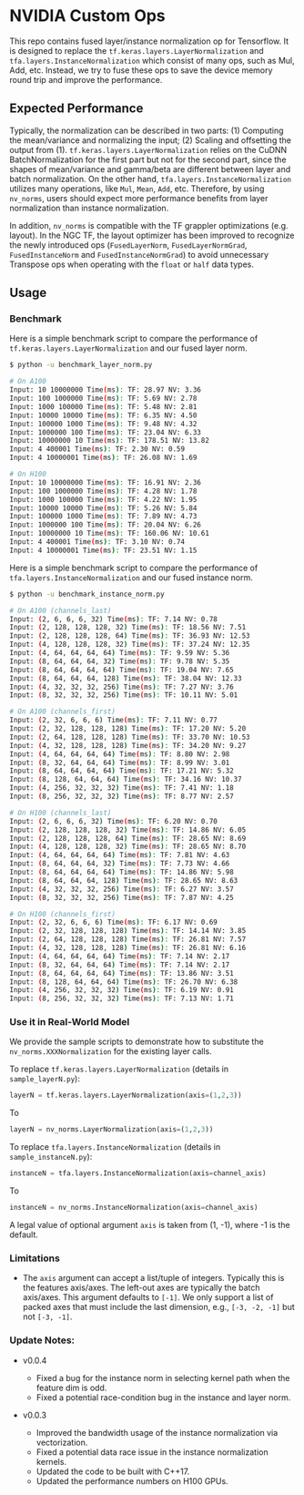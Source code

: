 # NVIDIA Custom Ops

This repo contains fused layer/instance normalization op for Tensorflow. It is
designed to replace the `tf.keras.layers.LayerNormalization` and 
`tfa.layers.InstanceNormalization` which consist of many ops, such as Mul, Add, 
etc. Instead, we try to fuse these ops to save the device memory round trip and 
improve the performance.

## Expected Performance

Typically, the normalization can be described in two parts: (1) Computing the
mean/variance and normalizing the input; (2) Scaling and offsetting the output
from (1). `tf.keras.layers.LayerNormalization` relies on the CuDNN
BatchNormalization for the first part but not for the second part, since the
shapes of mean/variance and gamma/beta are different between layer and batch
normalization. On the other hand, `tfa.layers.InstanceNormalization` utilizes
many operations, like `Mul`, `Mean`, `Add`, etc. Therefore, by using `nv_norms`,
users should expect more performance benefits from layer normalization than
instance normalization.

In addition, `nv_norms` is compatible with the TF grappler optimizations (e.g.
layout). In the NGC TF, the layout optimizer has been improved to recognize the
newly introduced ops (`FusedLayerNorm`, `FusedLayerNormGrad`,
`FusedInstanceNorm` and `FusedInstanceNormGrad`) to avoid unnecessary Transpose
ops when operating with the `float` or `half` data types. 

## Usage

### Benchmark
Here is a simple benchmark script to compare the performance of
`tf.keras.layers.LayerNormalization` and our fused layer norm.
```bash
$ python -u benchmark_layer_norm.py

# On A100
Input: 10 10000000 Time(ms): TF: 28.97 NV: 3.36
Input: 100 1000000 Time(ms): TF: 5.69 NV: 2.78
Input: 1000 100000 Time(ms): TF: 5.48 NV: 2.81
Input: 10000 10000 Time(ms): TF: 6.35 NV: 4.50
Input: 100000 1000 Time(ms): TF: 9.48 NV: 4.32
Input: 1000000 100 Time(ms): TF: 23.04 NV: 6.33
Input: 10000000 10 Time(ms): TF: 178.51 NV: 13.82
Input: 4 400001 Time(ms): TF: 2.30 NV: 0.59
Input: 4 10000001 Time(ms): TF: 26.08 NV: 1.69

# On H100
Input: 10 10000000 Time(ms): TF: 16.91 NV: 2.36
Input: 100 1000000 Time(ms): TF: 4.28 NV: 1.78
Input: 1000 100000 Time(ms): TF: 4.22 NV: 1.95
Input: 10000 10000 Time(ms): TF: 5.26 NV: 5.84
Input: 100000 1000 Time(ms): TF: 7.89 NV: 4.73
Input: 1000000 100 Time(ms): TF: 20.04 NV: 6.26
Input: 10000000 10 Time(ms): TF: 160.06 NV: 10.61
Input: 4 400001 Time(ms): TF: 3.10 NV: 0.74
Input: 4 10000001 Time(ms): TF: 23.51 NV: 1.15
```
Here is a simple benchmark script to compare the performance of
`tfa.layers.InstanceNormalization` and our fused instance norm.
```bash
$ python -u benchmark_instance_norm.py

# On A100 (channels_last)
Input: (2, 6, 6, 6, 32) Time(ms): TF: 7.14 NV: 0.78
Input: (2, 128, 128, 128, 32) Time(ms): TF: 18.56 NV: 7.51
Input: (2, 128, 128, 128, 64) Time(ms): TF: 36.93 NV: 12.53
Input: (4, 128, 128, 128, 32) Time(ms): TF: 37.24 NV: 12.35
Input: (4, 64, 64, 64, 64) Time(ms): TF: 9.59 NV: 5.36
Input: (8, 64, 64, 64, 32) Time(ms): TF: 9.78 NV: 5.35
Input: (8, 64, 64, 64, 64) Time(ms): TF: 19.04 NV: 7.65
Input: (8, 64, 64, 64, 128) Time(ms): TF: 38.04 NV: 12.33
Input: (4, 32, 32, 32, 256) Time(ms): TF: 7.27 NV: 3.76
Input: (8, 32, 32, 32, 256) Time(ms): TF: 10.11 NV: 5.01

# On A100 (channels_first)
Input: (2, 32, 6, 6, 6) Time(ms): TF: 7.11 NV: 0.77
Input: (2, 32, 128, 128, 128) Time(ms): TF: 17.20 NV: 5.20
Input: (2, 64, 128, 128, 128) Time(ms): TF: 33.70 NV: 10.53
Input: (4, 32, 128, 128, 128) Time(ms): TF: 34.20 NV: 9.27
Input: (4, 64, 64, 64, 64) Time(ms): TF: 8.80 NV: 2.98
Input: (8, 32, 64, 64, 64) Time(ms): TF: 8.99 NV: 3.01
Input: (8, 64, 64, 64, 64) Time(ms): TF: 17.21 NV: 5.32
Input: (8, 128, 64, 64, 64) Time(ms): TF: 34.16 NV: 10.37
Input: (4, 256, 32, 32, 32) Time(ms): TF: 7.41 NV: 1.18
Input: (8, 256, 32, 32, 32) Time(ms): TF: 8.77 NV: 2.57

# On H100 (channels_last)
Input: (2, 6, 6, 6, 32) Time(ms): TF: 6.20 NV: 0.70
Input: (2, 128, 128, 128, 32) Time(ms): TF: 14.86 NV: 6.05
Input: (2, 128, 128, 128, 64) Time(ms): TF: 28.65 NV: 8.69
Input: (4, 128, 128, 128, 32) Time(ms): TF: 28.65 NV: 8.70
Input: (4, 64, 64, 64, 64) Time(ms): TF: 7.81 NV: 4.63
Input: (8, 64, 64, 64, 32) Time(ms): TF: 7.73 NV: 4.66
Input: (8, 64, 64, 64, 64) Time(ms): TF: 14.86 NV: 5.98
Input: (8, 64, 64, 64, 128) Time(ms): TF: 28.65 NV: 8.63
Input: (4, 32, 32, 32, 256) Time(ms): TF: 6.27 NV: 3.57
Input: (8, 32, 32, 32, 256) Time(ms): TF: 7.87 NV: 4.25

# On H100 (channels_first)
Input: (2, 32, 6, 6, 6) Time(ms): TF: 6.17 NV: 0.69
Input: (2, 32, 128, 128, 128) Time(ms): TF: 14.14 NV: 3.85
Input: (2, 64, 128, 128, 128) Time(ms): TF: 26.81 NV: 7.57
Input: (4, 32, 128, 128, 128) Time(ms): TF: 26.81 NV: 6.16
Input: (4, 64, 64, 64, 64) Time(ms): TF: 7.14 NV: 2.17
Input: (8, 32, 64, 64, 64) Time(ms): TF: 7.14 NV: 2.17
Input: (8, 64, 64, 64, 64) Time(ms): TF: 13.86 NV: 3.51
Input: (8, 128, 64, 64, 64) Time(ms): TF: 26.70 NV: 6.38
Input: (4, 256, 32, 32, 32) Time(ms): TF: 6.19 NV: 0.91
Input: (8, 256, 32, 32, 32) Time(ms): TF: 7.13 NV: 1.71
```

### Use it in Real-World Model
We provide the sample scripts to demonstrate how to substitute the
`nv_norms.XXXNormalization` for the existing layer calls.

To replace `tf.keras.layers.LayerNormalization` (details in `sample_layerN.py`):
```python
layerN = tf.keras.layers.LayerNormalization(axis=(1,2,3))
```
To
```python
layerN = nv_norms.LayerNormalization(axis=(1,2,3))
```

To replace `tfa.layers.InstanceNormalization` (details in
`sample_instanceN.py`):
```python
instanceN = tfa.layers.InstanceNormalization(axis=channel_axis)
```
To
```python
instanceN = nv_norms.InstanceNormalization(axis=channel_axis)
```
A legal value of optional argument `axis` is taken from (1, -1), where -1 is the
 default.

### Limitations

* The `axis` argument can accept a list/tuple of integers. Typically this is the
  features axis/axes. The left-out axes are typically the batch axis/axes. This
  argument defaults to `[-1]`. We only support a list of packed axes that must
  include the last dimension, e.g., `[-3, -2, -1]` but not `[-3, -1]`. 

### Update Notes:
* v0.0.4
  * Fixed a bug for the instance norm in selecting kernel path when the feature
    dim is odd.
  * Fixed a potential race-condition bug in the instance and layer norm.

* v0.0.3
  * Improved the bandwidth usage of the instance normalization via
    vectorization.
  * Fixed a potential data race issue in the instance normalization kernels.
  * Updated the code to be built with C++17.
  * Updated the performance numbers on H100 GPUs.
